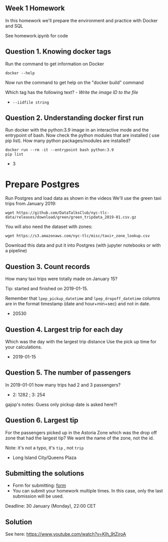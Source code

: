 ## Week 1 Homework

In this homework we'll prepare the environment
and practice with Docker and SQL

See homework.ipynb for code


## Question 1. Knowing docker tags

Run the command to get information on Docker

```docker --help```

Now run the command to get help on the "docker build" command

Which tag has the following text? - *Write the image ID to the file*

- `--iidfile string`


## Question 2. Understanding docker first run

Run docker with the python:3.9 image in an interactive mode and the entrypoint of bash.
Now check the python modules that are installed ( use pip list).
How many python packages/modules are installed?

```
docker run --rm -it --entrypoint bash python:3.9
pip list
```

- 3

# Prepare Postgres

Run Postgres and load data as shown in the videos
We'll use the green taxi trips from January 2019:

```wget https://github.com/DataTalksClub/nyc-tlc-data/releases/download/green/green_tripdata_2019-01.csv.gz```

You will also need the dataset with zones:

```wget https://s3.amazonaws.com/nyc-tlc/misc/taxi+_zone_lookup.csv```

Download this data and put it into Postgres (with jupyter notebooks or with a pipeline)


## Question 3. Count records

How many taxi trips were totally made on January 15?

Tip: started and finished on 2019-01-15.

Remember that `lpep_pickup_datetime` and `lpep_dropoff_datetime` columns are in the format timestamp (date and hour+min+sec) and not in date.

- 20530

## Question 4. Largest trip for each day

Which was the day with the largest trip distance
Use the pick up time for your calculations.

- 2019-01-15

## Question 5. The number of passengers

In 2019-01-01 how many trips had 2 and 3 passengers?

- 2: 1282 ; 3: 254


gajop's notes: Guess only pickup date is asked here?!

## Question 6. Largest tip

For the passengers picked up in the Astoria Zone which was the drop off zone that had the largest tip?
We want the name of the zone, not the id.

Note: it's not a typo, it's `tip` , not `trip`

- Long Island City/Queens Plaza


## Submitting the solutions

* Form for submitting: [form](https://forms.gle/EjphSkR1b3nsdojv7)
* You can submit your homework multiple times. In this case, only the last submission will be used.

Deadline: 30 January (Monday), 22:00 CET


## Solution

See here: https://www.youtube.com/watch?v=KIh_9tZiroA
